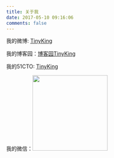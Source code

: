 ```yaml
---
title: 关于我
date: 2017-05-10 09:16:06
comments: false
---
```



我的微博: [TinyKing](http://weibo.com/tinyking86)

我的博客园：[博客园TinyKing](http://www.cnblogs.com/tinyking)

我的51CTO: [TinyKing](http://tinyking.blog.51cto.com)

我的微信：<img src="http://ww1.sinaimg.cn/large/806e3151ly1fffzr8uu0zj20e80e8my0.jpg" width="200">